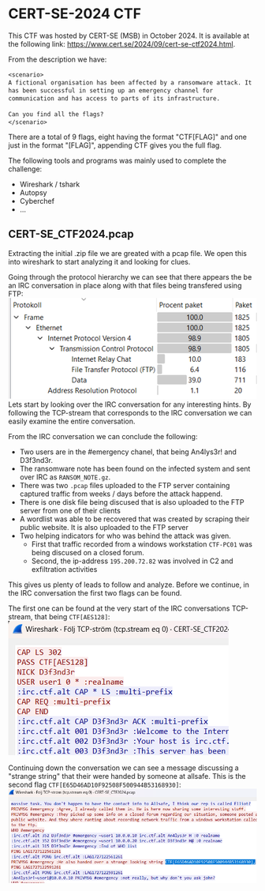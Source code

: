 # CERT-SE-2024 CTF

This CTF was hosted by CERT-SE (MSB) in October 2024. It is available at the following link: https://www.cert.se/2024/09/cert-se-ctf2024.html.

From the description we have:

```
<scenario>
A fictional organisation has been affected by a ransomware attack. It has been successful in setting up an emergency channel for communication and has access to parts of its infrastructure.

Can you find all the flags?
</scenario>
```

There are a total of 9 flags, eight having the format "CTF[FLAG]" and one just in the format "[FLAG]", appending CTF gives you the full flag.

The following tools and programs was mainly used to complete the challenge:

- Wireshark / tshark
- Autopsy
- Cyberchef
- ...

## CERT-SE_CTF2024.pcap

Extracting the initial .zip file we are greated with a pcap file. We open this into wireshark to start analyzing it and looking for clues.

Going through the protocol hierarchy we can see that there appears the be an IRC conversation in place along with that files being transfered using FTP:
![Protocol statistics](images/protocol_hierarchy_1.png)
Lets start by looking over the IRC conversation for any interesting hints. By following the TCP-stream that corresponds to the IRC conversation we can easily examine the entire conversation.

From the IRC conversation we can conclude the following:

- Two users are in the #emergency chanel, that being An4lys3r! and D3f3nd3r.
- The ransomware note has been found on the infected system and sent over IRC as `RANSOM_NOTE.gz`.
- There was two `.pcap` files uploaded to the FTP server containing captured traffic from weeks / days before the attack happend.
- There is one disk file being discused that is also uploaded to the FTP server from one of their clients
- A wordlist was able to be recovered that was created by scraping their public website. It is also uploaded to the FTP server
- Two helping indicators for who was behind the attack was given.
  - First that traffic recorded from a windows workstation `CTF-PC01` was being discused on a closed forum.
  - Second, the ip-address `195.200.72.82` was involved in C2 and exfiltration activities

This gives us plenty of leads to follow and analyze. Before we continue, in the IRC conversation the first two flags can be found.

The first one can be found at the very start of the IRC conversations TCP-stream, that being `CTF[AES128]`:
![FLAG 1](images/flag1.png)

Continuing down the conversation we can see a message discussing a "strange string" that their were handed by someone at allsafe. This is the second flag `CTF[E65D46AD10F92508F500944B53168930]`:
![FLAG 2](images/flag2.png)
